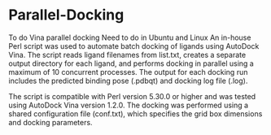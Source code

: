 # Parallel-Docking
To do Vina parallel docking 
Need to do in Ubuntu and Linux 
An in-house Perl script was used to automate batch docking of ligands using AutoDock Vina. The script reads ligand filenames from list.txt, creates a separate output directory for each ligand, and performs docking in parallel using a maximum of 10 concurrent processes. The output for each docking run includes the predicted binding pose (.pdbqt) and docking log file (.log).

The script is compatible with Perl version 5.30.0 or higher and was tested using AutoDock Vina version 1.2.0. The docking was performed using a shared configuration file (conf.txt), which specifies the grid box dimensions and docking parameters.
